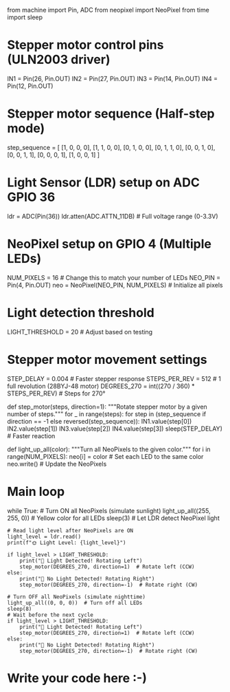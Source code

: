 from machine import Pin, ADC
from neopixel import NeoPixel
from time import sleep

# Stepper motor control pins (ULN2003 driver)
IN1 = Pin(26, Pin.OUT)
IN2 = Pin(27, Pin.OUT)
IN3 = Pin(14, Pin.OUT)
IN4 = Pin(12, Pin.OUT)

# Stepper motor sequence (Half-step mode)
step_sequence = [
    [1, 0, 0, 0],
    [1, 1, 0, 0],
    [0, 1, 0, 0],
    [0, 1, 1, 0],
    [0, 0, 1, 0],
    [0, 0, 1, 1],
    [0, 0, 0, 1],
    [1, 0, 0, 1]
]

# Light Sensor (LDR) setup on ADC GPIO 36
ldr = ADC(Pin(36))
ldr.atten(ADC.ATTN_11DB)  # Full voltage range (0-3.3V)

# NeoPixel setup on GPIO 4 (Multiple LEDs)
NUM_PIXELS = 16  # Change this to match your number of LEDs
NEO_PIN = Pin(4, Pin.OUT)
neo = NeoPixel(NEO_PIN, NUM_PIXELS)  # Initialize all pixels

# Light detection threshold
LIGHT_THRESHOLD = 20  # Adjust based on testing

# Stepper motor movement settings
STEP_DELAY = 0.004  # Faster stepper response
STEPS_PER_REV = 512  # 1 full revolution (28BYJ-48 motor)
DEGREES_270 = int((270 / 360) * STEPS_PER_REV)  # Steps for 270°

def step_motor(steps, direction=1):
    """Rotate stepper motor by a given number of steps."""
    for _ in range(steps):
        for step in (step_sequence if direction == -1 else reversed(step_sequence)):
            IN1.value(step[0])
            IN2.value(step[1])
            IN3.value(step[2])
            IN4.value(step[3])
            sleep(STEP_DELAY)  # Faster reaction

def light_up_all(color):
    """Turn all NeoPixels to the given color."""
    for i in range(NUM_PIXELS):
        neo[i] = color  # Set each LED to the same color
    neo.write()  # Update the NeoPixels

# Main loop
while True:
    # Turn ON all NeoPixels (simulate sunlight)
    light_up_all((255, 255, 0))  # Yellow color for all LEDs
    sleep(3)  # Let LDR detect NeoPixel light

    # Read light level after NeoPixels are ON
    light_level = ldr.read()
    print(f"🌞 Light Level: {light_level}")

    if light_level > LIGHT_THRESHOLD:
        print("🔆 Light Detected! Rotating Left")
        step_motor(DEGREES_270, direction=1)  # Rotate left (CCW)
    else:
        print("🌙 No Light Detected! Rotating Right")
        step_motor(DEGREES_270, direction=-1)  # Rotate right (CW)

    # Turn OFF all NeoPixels (simulate nighttime)
    light_up_all((0, 0, 0))  # Turn off all LEDs
    sleep(8)
    # Wait before the next cycle
    if light_level > LIGHT_THRESHOLD:
        print("🔆 Light Detected! Rotating Left")
        step_motor(DEGREES_270, direction=1)  # Rotate left (CCW)
    else:
        print("🌙 No Light Detected! Rotating Right")
        step_motor(DEGREES_270, direction=-1)  # Rotate right (CW)
# Write your code here :-)

